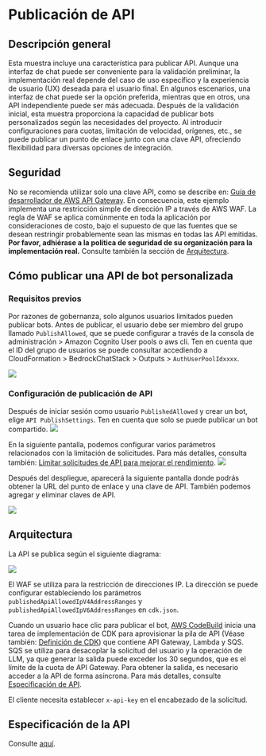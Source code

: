 # Publicación de API

## Descripción general

Esta muestra incluye una característica para publicar API. Aunque una interfaz de chat puede ser conveniente para la validación preliminar, la implementación real depende del caso de uso específico y la experiencia de usuario (UX) deseada para el usuario final. En algunos escenarios, una interfaz de chat puede ser la opción preferida, mientras que en otros, una API independiente puede ser más adecuada. Después de la validación inicial, esta muestra proporciona la capacidad de publicar bots personalizados según las necesidades del proyecto. Al introducir configuraciones para cuotas, limitación de velocidad, orígenes, etc., se puede publicar un punto de enlace junto con una clave API, ofreciendo flexibilidad para diversas opciones de integración.

## Seguridad

No se recomienda utilizar solo una clave API, como se describe en: [Guía de desarrollador de AWS API Gateway](https://docs.aws.amazon.com/apigateway/latest/developerguide/api-gateway-api-usage-plans.html). En consecuencia, este ejemplo implementa una restricción simple de dirección IP a través de AWS WAF. La regla de WAF se aplica comúnmente en toda la aplicación por consideraciones de costo, bajo el supuesto de que las fuentes que se desean restringir probablemente sean las mismas en todas las API emitidas. **Por favor, adhiérase a la política de seguridad de su organización para la implementación real.** Consulte también la sección de [Arquitectura](#architecture).

## Cómo publicar una API de bot personalizada

### Requisitos previos

Por razones de gobernanza, solo algunos usuarios limitados pueden publicar bots. Antes de publicar, el usuario debe ser miembro del grupo llamado `PublishAllowed`, que se puede configurar a través de la consola de administración > Amazon Cognito User pools o aws cli. Ten en cuenta que el ID del grupo de usuarios se puede consultar accediendo a CloudFormation > BedrockChatStack > Outputs > `AuthUserPoolIdxxxx`.

![](./imgs/group_membership_publish_allowed.png)

### Configuración de publicación de API

Después de iniciar sesión como usuario `PublishedAllowed` y crear un bot, elige `API PublishSettings`. Ten en cuenta que solo se puede publicar un bot compartido.
![](./imgs/bot_api_publish_screenshot.png)

En la siguiente pantalla, podemos configurar varios parámetros relacionados con la limitación de solicitudes. Para más detalles, consulta también: [Limitar solicitudes de API para mejorar el rendimiento](https://docs.aws.amazon.com/apigateway/latest/developerguide/api-gateway-request-throttling.html).
![](./imgs/bot_api_publish_screenshot2.png)

Después del despliegue, aparecerá la siguiente pantalla donde podrás obtener la URL del punto de enlace y una clave de API. También podemos agregar y eliminar claves de API.

![](./imgs/bot_api_publish_screenshot3.png)

## Arquitectura

La API se publica según el siguiente diagrama:

![](./imgs/published_arch.png)

El WAF se utiliza para la restricción de direcciones IP. La dirección se puede configurar estableciendo los parámetros `publishedApiAllowedIpV4AddressRanges` y `publishedApiAllowedIpV6AddressRanges` en `cdk.json`.

Cuando un usuario hace clic para publicar el bot, [AWS CodeBuild](https://aws.amazon.com/codebuild/) inicia una tarea de implementación de CDK para aprovisionar la pila de API (Véase también: [Definición de CDK](../cdk/lib/api-publishment-stack.ts)) que contiene API Gateway, Lambda y SQS. SQS se utiliza para desacoplar la solicitud del usuario y la operación de LLM, ya que generar la salida puede exceder los 30 segundos, que es el límite de la cuota de API Gateway. Para obtener la salida, es necesario acceder a la API de forma asíncrona. Para más detalles, consulte [Especificación de API](#api-specification).

El cliente necesita establecer `x-api-key` en el encabezado de la solicitud.

## Especificación de la API

Consulte [aquí](https://aws-samples.github.io/bedrock-chat).